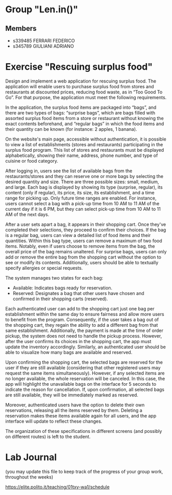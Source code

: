 # Group "Len.in()"

## Members
- s339485 FERRARI FEDERICO
- s345789 GIULIANI ADRIANO


# Exercise "Rescuing surplus food"
Design and implement a web application for rescuing surplus food. The application will enable users
to purchase surplus food from stores and restaurants at discounted prices, reducing food waste, as in
“Too Good To Go”. For that purpose, the application must meet the following requirements.

In the application, the surplus food items are packaged into “bags”, and there are two types of bags:
“surprise bags”, which are bags filled with assorted surplus food items from a store or restaurant
without knowing the exact contents beforehand, and “regular bags” in which the food items and
their quantity can be known (for instance: 2 apples, 1 banana).

On the website's main page, accessible without authentication, it is possible to view a list of
establishments (stores and restaurants) participating in the surplus food program. This list of stores
and restaurants must be displayed alphabetically, showing their name, address, phone number, and
type of cuisine or food category.

After logging in, users see the list of available bags from the restaurants/stores and they can reserve
one or more bags by selecting the desired quantity and size. There are three possible sizes: small,
medium, and large. Each bag is displayed by showing its type (surprise, regular), its content (only if
regular), its price, its size, its establishment, and a time range for picking up. Only future time ranges
are enabled. For instance, users cannot select a bag with a pick-up time from 10 AM to 11 AM of the
current day if it is 6 PM, but they can select pick-up time from 10 AM to 11 AM of the next days.

After a user sets apart a bag, it appears in their shopping cart. Once they've completed their
selections, they proceed to confirm their choices. If the bag is a regular bag, users can view a detailed
list of food items and their quantities. Within this bag type, users can remove a maximum of two
food items. Notably, even if users choose to remove items from the bag, the overall price of the bag
remains unaltered. For surprise bags, users can only add or remove the entire bag from the shopping
cart without the option to see or modify its contents. Additionally, users should be able to textually
specify allergies or special requests.

The system manages two states for each bag:
+ Available: Indicates bags ready for reservation.
+ Reserved: Designates a bag that other users have chosen and confirmed in their shopping carts (reserved).

Each authenticated user can add to the shopping cart just one bag per establishment within the
same day to ensure fairness and allow more users to benefit from the program. Consequently, if the
user takes a bag out of the shopping cart, they regain the ability to add a different bag from that
same establishment. Additionally, the payment is made at the time of order pickup, the system does
not need to handle the pickup process. However, after the user confirms its choices in the shopping
cart, the app must update the inventory accordingly. Similarly, an authenticated user should be able
to visualize how many bags are available and reserved.

Upon confirming the shopping cart, the selected bags are reserved for the user if they are still
available (considering that other registered users may request the same items simultaneously).
However, if any selected items are no longer available, the whole reservation will be canceled. In this
case, the app will highlight the unavailable bags on the interface for 5 seconds to indicate the reason
for cancellation. If, upon confirmation, all selected bags are still available, they will be immediately
marked as reserved.

Moreover, authenticated users have the option to delete their own reservations, releasing all the
items reserved by them. Deleting a reservation makes these items available again for all users, and
the app interface will update to reflect these changes.

The organization of these specifications in different screens (and possibly on different routes) is left
to the student.

# Lab Journal

(you may update this file to keep track of the progress of your group work, throughout the weeks)

https://elite.polito.it/teaching/01txy-wa1/schedule
